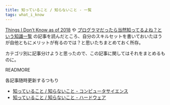 ```yaml
---
title: 知っていること / 知らないこと - 一覧
tags: what_i_know
---
```


[Things I Don’t Know as of 2018](https://overreacted.io/things-i-dont-know-as-of-2018/) や [プログラマだったら当然知ってるよね？という知識一覧](https://anopara.net/2019/05/11/basics-for-programmers/) の記事を読んだところ、自分のスキルセットを書いておいたほうが自他ともにメリットが有るのでは？と思いたちまとめておく所存。

カテゴリ別に記事分けようと思ったので、この記事に関してはそれをまとめるものに。

READMORE

各記事随時更新するつもり

- [知っていること / 知らないこと - コンピュータサイエンス](/2019/04/30/what-i-know-cs.html)
- [知っていること / 知らないこと - ハードウェア](/2019/05/01/what-i-know-hardware.html)
